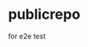 # publicrepo
for e2e test





































































































































































































































































































































































































































































































































































































































































































































































































































































































































































































































































































































































































































































































































































































































































































































































































